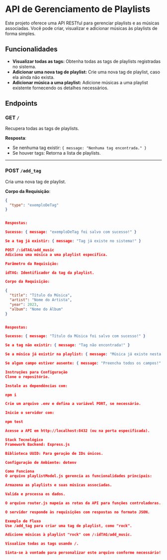 # API de Gerenciamento de Playlists

Este projeto oferece uma API RESTful para gerenciar playlists e as músicas associadas. Você pode criar, visualizar e adicionar músicas às playlists de forma simples.

## Funcionalidades

- **Visualizar todas as tags:** Obtenha todas as tags de playlists registradas no sistema.
- **Adicionar uma nova tag de playlist:** Crie uma nova tag de playlist, caso ela ainda não exista.
- **Adicionar música a uma playlist:** Adicione músicas a uma playlist existente fornecendo os detalhes necessários.

## Endpoints

### GET `/`
Recupera todas as tags de playlists.

**Resposta**:
- Se nenhuma tag existir: `{ message: "Nenhuma tag encontrada." }`
- Se houver tags: Retorna a lista de playlists.

---

### POST `/add_tag`
Cria uma nova tag de playlist.

**Corpo da Requisição**:
```json
{
  "type": "exemploDeTag"
}


Respostas:

Sucesso: { message: "exemploDeTag foi salvo com sucesso!" }

Se a tag já existir: { message: "Tag já existe no sistema!" }

POST /:idTAG/add_music
Adiciona uma música a uma playlist específica.

Parâmetro da Requisição:

idTAG: Identificador da tag da playlist.

Corpo da Requisição:

{
  "title": "Título da Música",
  "artist": "Nome do Artista",
  "year": 2023,
  "album": "Nome do Álbum"
}


Respostas:

Sucesso: { message: "Título da Música foi salvo com sucesso!" }

Se a tag não existir: { message: "Tag não encontrada!" }

Se a música já existir na playlist: { message: "Música já existe nesta PlayList!" }

Se algum campo estiver ausente: { message: "Preencha todos os campos!" }

Instruções para Configuração
Clone o repositório.

Instale as dependências com:

npm i

Crie um arquivo .env e defina a variável PORT, se necessário.

Inicie o servidor com:

npm test

Acesse a API em http://localhost:8432 (ou na porta especificada).

Stack Tecnológico
Framework Backend: Express.js

Biblioteca UUID: Para geração de IDs únicos.

Configuração de Ambiente: dotenv

Como Funciona
O arquivo playlistModel.js gerencia as funcionalidades principais:

Armazena as playlists e suas músicas associadas.

Valida e processa os dados.

O arquivo router.js mapeia as rotas da API para funções controladoras.

O servidor responde às requisições com respostas no formato JSON.

Exemplo de Fluxo
Use /add_tag para criar uma tag de playlist, como "rock".

Adicione músicas à playlist "rock" com /:idTAG/add_music.

Visualize todas as tags usando /.

Sinta-se à vontade para personalizar este arquivo conforme necessário! 🚀
